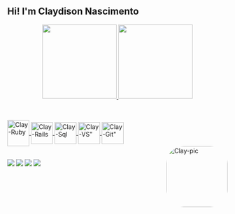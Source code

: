 ## Hi! I'm Claydison Nascimento 

<div align="center">
  <a href="https://github.com/claydisonnascimento">
  <img height="170em" src="https://github-readme-stats.vercel.app/api?username=claydisonnascimento&show_icons=true&theme=dark&include_all_commits=true&count_private=true"/>
  <img height="170em" src="https://github-readme-stats.vercel.app/api/top-langs/?username=claydisonnascimento&layout=compact&langs_count=7&theme=dark"/>
</div>

##

<div style="display: inline_block"><br>
  <img align="center" alt="Clay-Ruby" height="60" width="50" src="https://cdn.jsdelivr.net/gh/devicons/devicon@latest/icons/ruby/ruby-plain-wordmark.svg">
  <img align="center" alt="Clay-Rails" height="50" width="50" src="https://icongr.am/devicon/rails-original-wordmark.svg?size=148&color=currentColor">
  <img align="center" alt="Clay-Sql" height="50" width="50" src="https://cdn.jsdelivr.net/gh/devicons/devicon@latest/icons/azuresqldatabase/azuresqldatabase-original.svg">
  <img align="center" alt=Clay-VS" height="50" width="50" src="https://cdn.jsdelivr.net/gh/devicons/devicon@latest/icons/vscode/vscode-original.svg">
  <img align="center" alt=Clay-Git" height="50" width="50" src="https://cdn.jsdelivr.net/gh/devicons/devicon@latest/icons/git/git-plain-wordmark.svg">
  
</div>
<img align="right" alt="Clay-pic" height="140" style="border-radius:40px;" src="https://i.picasion.com/pic92/2fb7d2bc1913f2ff7e848902e9b4601d.gif">

##
  <a href = "mailto:claydisonnascimento@outlook.com"><img src="https://img.shields.io/badge/Microsoft_Outlook-0078D4?style=for-the-badge&logo=microsoft-outlook&logoColor=white" target="_blank"></a>
  <a href="https://www.linkedin.com/in/claydisonnascimento" target="_blank"><img src="https://img.shields.io/badge/-LinkedIn-%230077B5?style=for-the-badge&logo=linkedin&logoColor=white" target="_blank"></a>
  <a href="https://www.notion.so/Welcome-d6ce424532354ad7ab451f37fc053623" target="_blank"><img src="https://img.shields.io/badge/Notion-000000?style=for-the-badge&logo=notion&logoColor=white" target="_blank"></a>
  <a href="https://github.com/claydisonnascimento" target="_blank"><img src="https://img.shields.io/badge/GitHub-100000?style=for-the-badge&logo=github&logoColor=white" target="_blank"></a>
 
</div>

